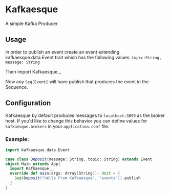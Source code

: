 # Kafkaesque

A simple Kafka Producer

## Usage

In order to publish an event create an event extending kafkaesque.data.Event trait which has the following values:
```topic:String, message: String```

Then import Kafkaesque._

Now any ```Seq[Event]``` will have publish that produces the event in the Sequence.

## Configuration
Kafkaesque by default produces messages to ```localhost:3899``` as the broker host. If you'd like to change this behavior you can define values for ```kafkaesque.brokers``` in your ```application.conf``` file.

### Example:

```scala
import kafkaesque.data.Event

case class Deposit(message: String, topic: String) extends Event
object Main extends App{
  import Kafkaesque._
  override def main(args: Array[String]): Unit = {
    Seq(Deposit("Hello From Kafkaesque", "events")).publish
  }
}
```
